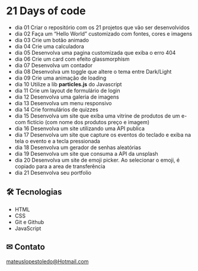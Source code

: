 # 21 Days of code 

- dia 01  Criar o repositório com os 21 projetos que vão ser desenvolvidos
- dia 02  Faça um “Hello World” customizado com fontes, cores e imagens
- dia 03  Crie um botão animado
- dia 04  Crie uma calculadora
- dia 05  Desenvolva uma pagina customizada que exiba o erro 404
- dia 06  Crie um card com efeito glassmorphism
- dia 07  Desenvolva um contador
- dia 08  Desenvolva um toggle que altere o tema entre Dark/Light
- dia 09  Crie uma animação de loading
- dia 10  Utilize a lib ****particles.js**** do Javascript
- dia 11  Crie um layout de formulário de login
- dia 12  Desenvolva uma galeria de imagens
- dia 13  Desenvolva um menu responsivo
- dia 14  Crie formulários de quizzes
- dia 15  Desenvolva um site que exiba uma vitrine de produtos de um e-com fictício (com nome dos produtos preço e imagem)
- dia 16  Desenvolva um site utilizando uma API publica
- dia 17  Desenvolva um site que capture os eventos do teclado e exiba na tela o evento e a tecla pressionada
- dia 18  Desenvolva um gerador de senhas aleatórias
- dia 19  Desenvolva um site que consuma a API da unsplash
- dia 20  Desenvolva um site de emoji picker. Ao selecionar o emoji, é copiado para a area de transferência
- dia 21  Desenvolva seu portfolio 

## 🛠 Tecnologias 

- HTML
- CSS
- Git e Github
- JavaScript

## ✉ Contato


mateuslopestoledo@Hotmail.com

